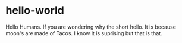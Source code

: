 # hello-world


Hello Humans.
If you are wondering why the short hello. It is because moon's are made of Tacos. 
I know it is suprising but that is that.
